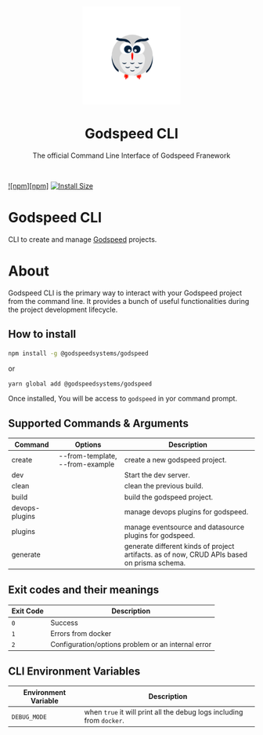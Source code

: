 <div align="center">
    <a href="https://github.com/godspeedsystems/">
        <img width="200" height="200" src="https://github.com/godspeedsystems/godspeed-cli/blob/main/logo.png">
    </a>
</div>
<h1 align="center">Godspeed CLI</h1>
<p align="center">
  The official Command Line Interface of Godspeed Franework
</p>
<br>

[![npm][npm]][npm-url]
[![Install Size][size]][size-url]

# Godspeed CLI

CLI to create and manage [Godspeed](https://github.com/godspeedsystems/core) projects.

# About

Godspeed CLI is the primary way to interact with your Godspeed project from the command line. It provides a bunch of useful functionalities during the project development lifecycle.

## How to install

```bash
npm install -g @godspeedsystems/godspeed
```

or

```bash
yarn global add @godspeedsystems/godspeed
```

Once installed, You will be access to `godspeed` in yor command prompt.

## Supported Commands & Arguments

  | Command               |     Options       | Description                                                                 |
  |-----------------------|-------------------|-----------------------------------------------------------------------------|
  | create <projectName>  | --from-template, --from-example| create a new godspeed project.                                 |
  | dev                   |                   | Start the dev server.                                                       |
  | clean                 |                   | clean the previous build.                                                   |
  | build                 |                   | build the godspeed project.                                                 |
  | devops-plugins                 |                   | manage devops plugins for godspeed.                                                 |
  | plugins                 |                   | manage eventsource and datasource plugins for godspeed.                                                 |
  | generate          |                   | generate different kinds of project artifacts. as of now, CRUD APIs based on prisma schema.           |


## Exit codes and their meanings

| Exit Code | Description                                        |
| --------- | -------------------------------------------------- |
| `0`       | Success                                            |
| `1`       | Errors from docker                                 |
| `2`       | Configuration/options problem or an internal error |


## CLI Environment Variables

| Environment Variable                | Description                                                           |
| ----------------------------------- | -------------------------------------------------------------------   |
| `DEBUG_MODE`                        | when `true` it will print all the debug logs including from `docker`. |

[npm-url]: https://www.npmjs.com/package/@godspeedsystems/godspeed
[size]: https://packagephobia.com/badge?p=@godspeedsystems/godspeed
[size-url]: https://packagephobia.com/result?p=@godspeedsystems/godspeed